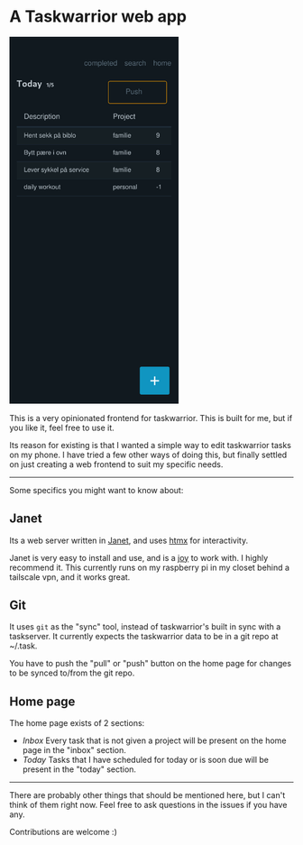 # A Taskwarrior web app

<img src="./screenshot.png" alt="screenshot" width="300px" />

This is a very opinionated frontend for taskwarrior. This is built for me, but if you like it, feel free to use it.

Its reason for existing is that I wanted a simple way to edit taskwarrior tasks on my phone. I have tried a few other ways of doing this, but finally settled on just creating a web frontend to suit my specific needs.

-----

Some specifics you might want to know about:

## Janet

Its a web server written in [Janet](https://janet-lang.org/), and uses [htmx](https://htmx.org/) for interactivity.

Janet is very easy to install and use, and is a [joy](https://joy.swlkr.com/) to work with. I highly recommend it. This currently runs on my raspberry pi in my closet behind a tailscale vpn, and it works great.

## Git

It uses `git` as the "sync" tool, instead of taskwarrior's built in sync with a taskserver. It currently expects the taskwarrior data to be in a git repo at ~/.task.

You have to push the "pull" or "push" button on the home page for changes to be synced to/from the git repo.

## Home page

The home page exists of 2 sections:
- *Inbox* Every task that is not given a project will be present on the home page in the "inbox" section.
- *Today* Tasks that I have scheduled for today or is soon due will be present in the "today" section.

-----------

There are probably other things that should be mentioned here, but I can't think of them right now. Feel free to ask questions in the issues if you have any.

Contributions are welcome :)
